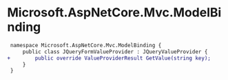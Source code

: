 # Microsoft.AspNetCore.Mvc.ModelBinding

``` diff
 namespace Microsoft.AspNetCore.Mvc.ModelBinding {
     public class JQueryFormValueProvider : JQueryValueProvider {
+        public override ValueProviderResult GetValue(string key);
     }
 }
```

